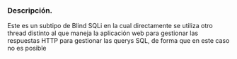 ### Descripción.

Este es un subtipo de Blind SQLi en la cual directamente se utiliza otro thread distinto al que maneja la aplicación web para gestionar las respuestas HTTP para gestionar las querys SQL, de forma que en este caso no es posible 